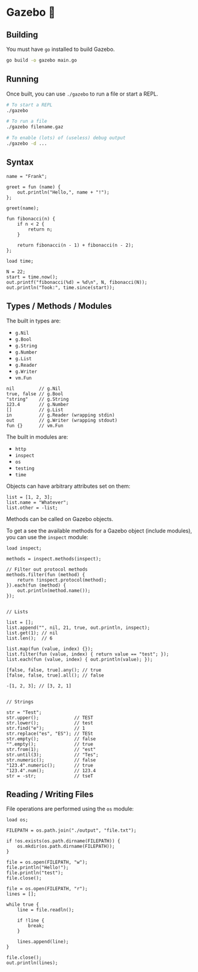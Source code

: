# Gazebo :circus_tent:

## Building

You must have `go` installed to build Gazebo.

```bash
go build -o gazebo main.go
```

## Running

Once built, you can use `./gazebo` to run a file or start a REPL.

```bash
# To start a REPL
./gazebo

# To run a file
./gazebo filename.gaz

# To enable (lots) of (useless) debug output
./gazebo -d ...
```

## Syntax

```
name = "Frank";

greet = fun (name) {
    out.println("Hello,", name + "!");
};

greet(name);

fun fibonacci(n) {
    if n < 2 {
        return n;
    }

    return fibonacci(n - 1) + fibonacci(n - 2);
};

load time;

N = 22;
start = time.now();
out.printf("fibonacci(%d) = %d\n", N, fibonacci(N));
out.println("Took:", time.since(start));
```

## Types / Methods / Modules

The built in types are:
* `g.Nil`
* `g.Bool`
* `g.String`
* `g.Number`
* `g.List`
* `g.Reader`
* `g.Writer`
* `vm.Fun`

```
nil         // g.Nil
true, false // g.Bool
"string"    // g.String
123.4       // g.Number
[]          // g.List
in          // g.Reader (wrapping stdin)
out         // g.Writer (wrapping stdout)
fun {}      // vm.Fun
```

The built in modules are:
* `http`
* `inspect`
* `os`
* `testing`
* `time`

Objects can have arbitrary attributes set on them:
```
list = [1, 2, 3];
list.name = "Whatever";
list.other = -list;
```

Methods can be called on Gazebo objects.

To get a see the available methods for a Gazebo object (include modules), you can use the `inspect` module:

```
load inspect;

methods = inspect.methods(inspect);

// Filter out protocol methods
methods.filter(fun (method) {
    return !inspect.protocol(method);
}).each(fun (method) {
    out.println(method.name());
});


// Lists

list = [];
list.append("", nil, 21, true, out.println, inspect);
list.get(1); // nil
list.len();  // 6

list.map(fun (value, index) {});
list.filter(fun (value, index) { return value == "test"; });
list.each(fun (value, index) { out.println(value); });

[false, false, true].any(); // true
[false, false, true].all(); // false

-[1, 2, 3]; // [3, 2, 1]


// Strings

str = "Test";
str.upper();             // TEST
str.lower();             // test
str.find("e");           // 1
str.replace("es", "ES"); // TESt
str.empty();             // false
"".empty();              // true
str.from(1);             // "est"
str.until(3);            // "Tes";
str.numeric();           // false
"123.4".numeric();       // true
"123.4".num();           // 123.4
str = -str;              // tseT
```

## Reading / Writing Files

File operations are performed using the `os` module:

```
load os;

FILEPATH = os.path.join("./output", "file.txt");

if !os.exists(os.path.dirname(FILEPATH)) {
    os.mkdir(os.path.dirname(FILEPATH));
}

file = os.open(FILEPATH, "w");
file.println("Hello!");
file.println("test");
file.close();

file = os.open(FILEPATH, "r");
lines = [];

while true {
    line = file.readln();

    if !line {
        break;
    }

    lines.append(line);
}

file.close();
out.println(lines);
```

